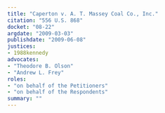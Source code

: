 ```yaml
---
title: "Caperton v. A. T. Massey Coal Co., Inc."
citation: "556 U.S. 868"
docket: "08-22"
argdate: "2009-03-03"
publishdate: "2009-06-08"
justices:
- 1988kennedy
advocates:
- "Theodore B. Olson"
- "Andrew L. Frey"
roles:
- "on behalf of the Petitioners"
- "on behalf of the Respondents"
summary: ""
---
```


